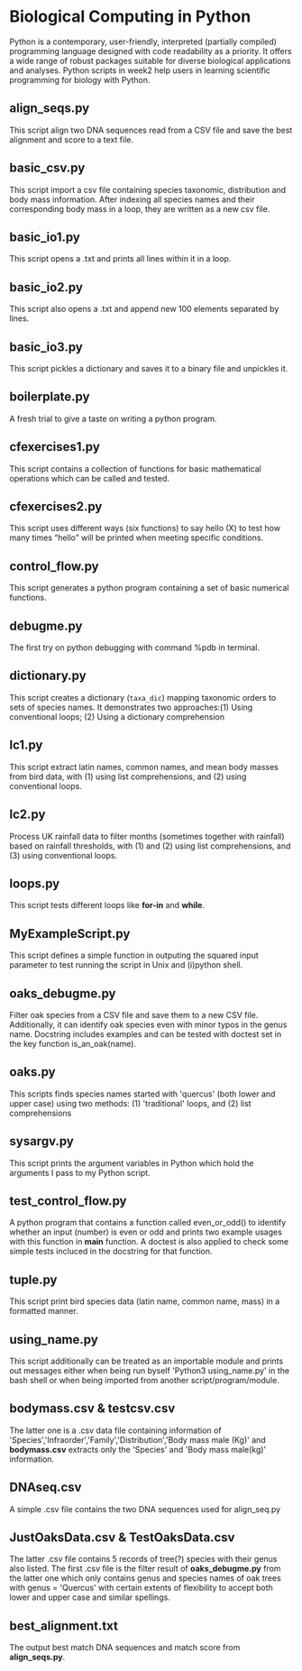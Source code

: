 # Biological Computing in Python
Python is a contemporary, user-friendly, interpreted (partially compiled) programming language designed with code readability as a priority. It offers a wide range of robust packages suitable for diverse biological applications and analyses. Python scripts in week2 help users in learning scientific programming for biology with Python.

## align_seqs.py
This script align two DNA sequences read from a CSV file and save the best alignment and score to a text file.

## basic_csv.py
This script import a csv file containing species taxonomic, distribution and body mass information. After indexing all species names and their corresponding body mass in a loop, they are written as a new csv file.

## basic_io1.py
This script opens a .txt and prints all lines within it in a loop.

## basic_io2.py
This script also opens a .txt and append new 100 elements separated by lines.

## basic_io3.py
This script pickles a dictionary and saves it to a binary file and unpickles it.

## boilerplate.py
A fresh trial to give a taste on writing a python program.

## cfexercises1.py
This script contains a collection of functions for basic mathematical operations which can be called and tested.

## cfexercises2.py
This script uses different ways (six functions) to say hello (X) to test how many times “hello” will be printed when meeting specific conditions.

## control_flow.py
This script generates a python program containing a set of basic numerical functions.

## debugme.py
The first try on python debugging with command %pdb in terminal.

## dictionary.py
This script creates a dictionary (`taxa_dic`) mapping taxonomic orders to sets of species names. It demonstrates two approaches:(1) Using conventional loops; (2) Using a dictionary comprehension

## lc1.py
This script extract latin names, common names, and mean body masses from bird data, with (1) using list comprehensions, and (2) using conventional loops.

## lc2.py
Process UK rainfall data to filter months (sometimes together with rainfall) based on rainfall thresholds, with (1) and (2) using list comprehensions, and (3) using conventional loops.

## loops.py
This script tests different loops like **for-in** and **while**.

## MyExampleScript.py
This script defines a simple function in outputing the squared input parameter to test running the script in Unix and (i)python shell.

## oaks_debugme.py
Filter oak species from a CSV file and save them to a new CSV file. Additionally, it can identify oak species even with minor typos in the genus name. Docstring includes examples and can be tested with doctest set in the key function is_an_oak(name).  

## oaks.py
This scripts finds species names started with 'quercus' (both lower and upper case) using two methods: (1) 'traditional' loops, and (2) list comprehensions

## sysargv.py
This script prints the argument variables in Python which hold the arguments I pass to my Python script.

## test_control_flow.py
A python program that contains a function called even_or_odd() to identify whether an input (number) is even or odd and prints two example usages with this function in **main** function. A doctest is also applied to check some simple tests incluced in the docstring for that function.

## tuple.py
This script print bird species data (latin name, common name, mass) in a formatted manner.

## using_name.py
This script additionally can be treated as an importable module and prints out messages either when being run byself 'Python3 using_name.py' in the bash shell or when being imported from another script/program/module.

## bodymass.csv & testcsv.csv
The latter one is a .csv data file containing information of 'Species','Infraorder','Family','Distribution','Body mass male (Kg)' and **bodymass.csv** extracts only the 'Species' and 'Body mass male(kg)' information.

## DNAseq.csv
A simple .csv file contains the two DNA sequences used for align_seq.py

## JustOaksData.csv & TestOaksData.csv
The latter .csv file contains 5 records of tree(?) species with their genus also listed. The first .csv file is the filter result of **oaks_debugme.py** from the latter one which only contains genus and species names of oak trees with genus = 'Quercus' with certain extents of flexibility to accept both lower and upper case and similar spellings.

## best_alignment.txt
The output best match DNA sequences and match score from **align_seqs.py**.



